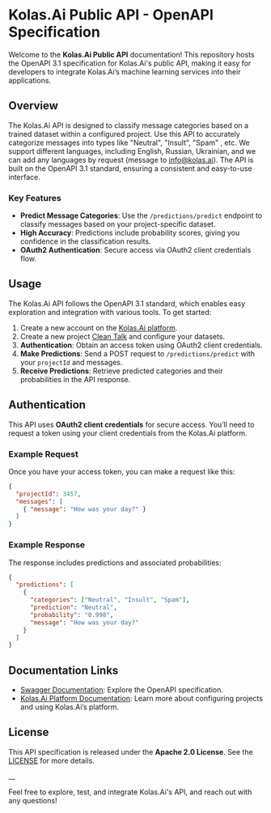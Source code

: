 # Kolas.Ai Public API - OpenAPI Specification

Welcome to the **Kolas.Ai Public API** documentation! This repository hosts the OpenAPI 3.1 specification for Kolas.Ai's public API, making it easy for developers to integrate Kolas.Ai’s machine learning services into their applications.

## Overview

The Kolas.Ai API is designed to classify message categories based on a trained dataset within a configured project. Use this API to accurately categorize messages into types like "Neutral", "Insult", "Spam" , etc. We support different languages, including English, Russian, Ukrainian, and we can add any languages by request (message to info@kolas.ai). The API is built on the OpenAPI 3.1 standard, ensuring a consistent and easy-to-use interface.

### Key Features
- **Predict Message Categories**: Use the `/predictions/predict` endpoint to classify messages based on your project-specific dataset.
- **High Accuracy**: Predictions include probability scores, giving you confidence in the classification results.
- **OAuth2 Authentication**: Secure access via OAuth2 client credentials flow.

## Usage

The Kolas.Ai API follows the OpenAPI 3.1 standard, which enables easy exploration and integration with various tools. To get started:

1. Create a new account on the [Kolas.Ai platform](https://app.kolas.ai/register).
2. Create a new project [Clean Talk](https://app.kolas.ai/projects/create) and configure your datasets.
3. **Authentication**: Obtain an access token using OAuth2 client credentials.
4. **Make Predictions**: Send a POST request to `/predictions/predict` with your `projectId` and messages.
5. **Receive Predictions**: Retrieve predicted categories and their probabilities in the API response.

## Authentication

This API uses **OAuth2 client credentials** for secure access. You’ll need to request a token using your client credentials from the Kolas.Ai platform.

### Example Request
Once you have your access token, you can make a request like this:

```json
{
  "projectId": 3457,
  "messages": [
    { "message": "How was your day?" }
  ]
}
```

### Example Response

The response includes predictions and associated probabilities:

```json
{
  "predictions": [
    {
      "categories": ["Neutral", "Insult", "Spam"],
      "prediction": "Neutral",
      "probability": "0.998",
      "message": "How was your day?"
    }
  ]
}
```

## Documentation Links
- [Swagger Documentation](https://swagger.io/): Explore the OpenAPI specification.
- [Kolas.Ai Platform Documentation](https://kolas.ai/documentation): Learn more about configuring projects and using Kolas.Ai’s platform.

## License

This API specification is released under the **Apache 2.0 License**. See the [LICENSE](https://www.apache.org/licenses/LICENSE-2.0.html) for more details.

__

Feel free to explore, test, and integrate Kolas.Ai's API, and reach out with any questions!